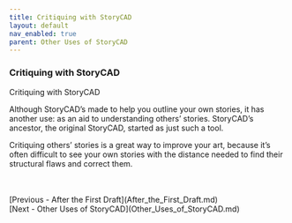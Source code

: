 ```yaml
---
title: Critiquing with StoryCAD
layout: default
nav_enabled: true
parent: Other Uses of StoryCAD
---
```

### Critiquing with StoryCAD ###
Critiquing with StoryCAD

Although StoryCAD’s made to help you outline your own stories, it has another use: as an aid to understanding others’ stories. StoryCAD’s ancestor, the original StoryCAD, started as just such a tool.

Critiquing others’ stories is a great way to improve your art, because it’s often difficult to see your own stories with the distance needed to find their structural flaws and correct them. 


 <br/>
 <br/>
[Previous - After the First Draft](After_the_First_Draft.md) <br/>
[Next - Other Uses of StoryCAD](Other_Uses_of_StoryCAD.md) <br/>
